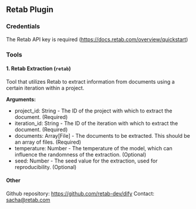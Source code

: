 ## Retab Plugin

### Credentials

The Retab API key is required (https://docs.retab.com/overview/quickstart)

### Tools

#### 1. Retab Extraction (`retab`)
Tool that utilizes Retab to extract information from documents using a certain iteration within a project.

**Arguments:**
- project_id: String - The ID of the project with which to extract the document. (Required)
- iteration_id: String - The ID of the iteration with which to extract the document. (Required)
- documents: Array[File] - The documents to be extracted. This should be an array of files. (Required)
- temperature: Number - The temperature of the model, which can influence the randomness of the extraction. (Optional)
- seed: Number - The seed value for the extraction, used for reproducibility. (Optional)


#### Other
Github repository: https://github.com/retab-dev/dify
Contact: sacha@retab.com

